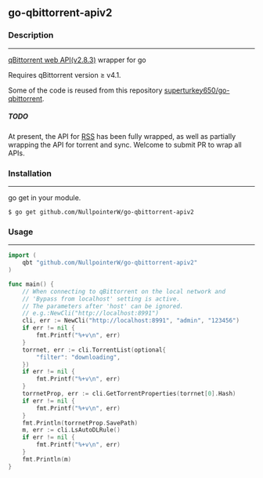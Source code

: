 
go-qbittorrent-apiv2
-----------------------
### Description
---------
[qBittorrent web API(v2.8.3)](https://github.com/qbittorrent/qBittorrent/wiki/WebUI-API-(qBittorrent-4.1)) wrapper for go

Requires qBittorrent version ≥ v4.1.



Some of the code is reused from this repository [superturkey650/go-qbittorrent](https://github.com/superturkey650/go-qbittorrent).

##### TODO
At present, the API for [RSS](https://github.com/qbittorrent/qBittorrent/wiki/WebUI-API-(qBittorrent-4.1)#rss-experimental) has been fully wrapped, as well as partially wrapping the API for torrent and sync. Welcome to submit PR to wrap all APIs.




### Installation
---------
 go get in your module.
```
$ go get github.com/NullpointerW/go-qbittorrent-apiv2
```
### Usage
---------
``` go 
import (
	qbt "github.com/NullpointerW/go-qbittorrent-apiv2"
)

func main() {
	// When connecting to qBittorrent on the local network and
	// 'Bypass from localhost' setting is active.
	// The parameters after 'host' can be ignored.
	// e.g.:NewCli("http://localhost:8991")
	cli, err := NewCli("http://localhost:8991", "admin", "123456")
	if err != nil {
		fmt.Printf("%+v\n", err)
	}
	torrnet, err := cli.TorrentList(optional{
		"filter": "downloading",
	})
	if err != nil {
		fmt.Printf("%+v\n", err)
	}
	torrnetProp, err := cli.GetTorrentProperties(torrnet[0].Hash)
	if err != nil {
		fmt.Printf("%+v\n", err)
	}
	fmt.Println(torrnetProp.SavePath)
	m, err := cli.LsAutoDLRule()
	if err != nil {
		fmt.Printf("%+v\n", err)
	}
	fmt.Println(m)
}
```
